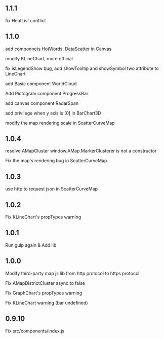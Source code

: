 ## 1.1.1

fix HeatList conflict

## 1.1.0

add componnets HotWords, DataScatter in Canvas

modify KLineChart, more official

fix isLegendShow bug, add showTooltip and showSymbol two attribute to LineChart

add Basic component WorldCloud

Add Pictogram component ProgressBar

add canvas component RadarSpan

add privilege when y axis is [0] in BarChart3D

modify the map rendering scale in ScatterCurveMap

## 1.0.4

resolve AMapCluster window.AMap.MarkerClusterer is not a constructor

Fix the map's rendering bug in ScatterCurveMap

## 1.0.3

use http to request json in ScatterCurveMap

## 1.0.2

Fix KLineChart's propTypes warning

## 1.0.1

Run gulp again & Add lib

## 1.0.0

Modify third-party map js lib from http protocol to https protocol

Fix AMapDistrictCluster async to false

Fix GraphChart's propTypes warning

Fix KLineChart warning (bar undefined)

## 0.9.10

Fix src/components/index.js
